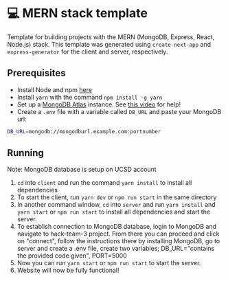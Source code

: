 # 💻 MERN stack template

Template for building projects with the MERN (MongoDB, Express, React, Node.js) stack.
This template was generated using `create-next-app` and `express-generator` for the
client and server, respectively.

## Prerequisites

- Install Node and npm [here](https://nodejs.org/en/download/)
- Install `yarn` with the command `npm install -g yarn`
- Set up a [MongoDB Atlas](https://www.mongodb.com/) instance. See [this video](https://www.youtube.com/watch?v=CcOL5h_ZFJM) for help!
- Create a `.env` file with a variable called `DB_URL` and paste your MongoDB url:

```bash
DB_URL=mongodb://mongodburl.example.com:portnumber
```

## Running
Note: MongoDB database is setup on UCSD account

1. `cd` into `client` and run the command `yarn install` to install all dependencies
2. To start the client, run `yarn dev` or `npm run start` in the same directory
3. In another command window, `cd` into `server` and run `yarn install` and `yarn start`
   or `npm run start` to install all dependencies and start the server.
4. To establish connection to MongoDB database, login to MongoDB and navigate to 
hack-team-3 project. From there you can proceed and click on "connect",
follow the instructions there by installing MongoDB, go to server and create a .env file,
create two variables; DB_URL="contains the provided code given", PORT=5000
5. Now you can run `yarn start`
   or `npm run start` to start the server.
6. Website will now be fully functional!
